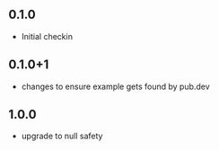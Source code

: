 ## 0.1.0
- Initial checkin

## 0.1.0+1
- changes to ensure example gets found by pub.dev

## 1.0.0
- upgrade to null safety
